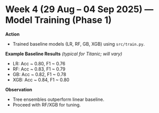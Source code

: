 # Week 4 (29 Aug – 04 Sep 2025) — Model Training (Phase 1)

**Action**
- Trained baseline models (LR, RF, GB, XGB) using `src/train.py`.

**Example Baseline Results** *(typical for Titanic; will vary)*
- LR: Acc ~ 0.80, F1 ~ 0.76
- RF: Acc ~ 0.83, F1 ~ 0.79
- GB: Acc ~ 0.82, F1 ~ 0.78
- XGB: Acc ~ 0.84, F1 ~ 0.80

**Observation**
- Tree ensembles outperform linear baseline.
- Proceed with RF/XGB for tuning.
